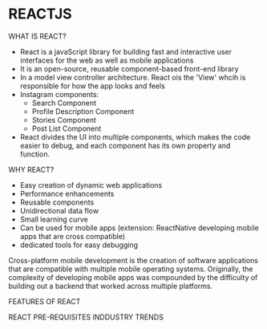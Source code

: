 # REACTJS 

WHAT IS REACT? 
- React is a javaScript library for building fast and interactive user interfaces for the web as well as mobile applications 
- It is an open-source, reusable component-based front-end library
- In a model view controller architecture. React ois the 'View' whcih is responsible for how the app looks and feels
- Instagram components: 
	- Search Component
	- Profile Description Component
	- Stories Component
	- Post List Component 
- React divides the UI into multiple components, which makes the code easier to debug, and each component has its own property and function. 

WHY REACT?
- Easy creation of dynamic web applications 
- Performance enhancements
- Reusable components 
- Unidirectional data flow
- Small learning curve
- Can be used for mobile apps 
(extension: ReactNative developing mobile apps that are cross compatible)
- dedicated tools for easy debugging

Cross-platform mobile development is the creation of software applications that are compatible with multiple mobile operating systems. Originally, the complexity of developing mobile apps was compounded by the difficulty of building out a backend that worked across multiple platforms.

FEATURES OF REACT


REACT PRE-REQUISITES 
INDDUSTRY TRENDS
